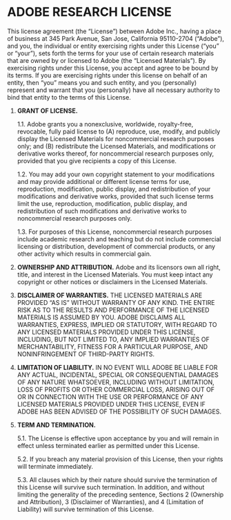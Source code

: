 # ADOBE RESEARCH LICENSE

This license agreement (the “License”) between Adobe Inc., having a place of business at 345 Park Avenue, San Jose, 
California 95110-2704 (“Adobe”), and you, the individual or entity exercising rights under this License (“you” or “your”), 
sets forth the terms for your use of certain research materials that are owned by or licensed to Adobe (the “Licensed Materials”).
By exercising rights under this License, you accept and agree to be bound by its terms. 
If you are exercising rights under this license on behalf of an entity, then “you” means you and such entity, 
and you (personally) represent and warrant that you (personally) have all necessary authority to bind that entity to the terms of this License.

1. **GRANT OF LICENSE.** 
      
      1.1.	Adobe grants you a nonexclusive, worldwide, royalty-free, revocable, fully paid license to (A) reproduce, use, modify, and publicly display the Licensed Materials for noncommercial research purposes only; and (B) redistribute the Licensed Materials, and modifications or derivative works thereof, for noncommercial research purposes only, provided that you give recipients a copy of this License.
     
      1.2.	You may add your own copyright statement to your modifications and may provide additional or different license terms for use, reproduction, modification, public display, and redistribution of your modifications and derivative works, provided that such license terms limit the use, reproduction, modification, public display, and redistribution of such modifications and derivative works to noncommercial research purposes only.

      1.3.	For purposes of this License, noncommercial research purposes include academic research and teaching but do not include commercial licensing or distribution, development of commercial products, or any other activity which results in commercial gain.
      

2.	**OWNERSHIP AND ATTRIBUTION.** Adobe and its licensors own all right, title, and interest in the Licensed Materials. You must keep intact any copyright or other notices or disclaimers in the Licensed Materials.

3.	**DISCLAIMER OF WARRANTIES.** THE LICENSED MATERIALS ARE PROVIDED “AS IS” WITHOUT WARRANTY OF ANY KIND. THE ENTIRE RISK AS TO THE RESULTS AND PERFORMANCE OF THE LICENSED MATERIALS IS ASSUMED BY YOU. ADOBE DISCLAIMS ALL WARRANTIES, EXPRESS, IMPLIED OR STATUTORY, WITH REGARD TO ANY LICENSED MATERIALS PROVIDED UNDER THIS LICENSE, INCLUDING, BUT NOT LIMITED TO, ANY IMPLIED WARRANTIES OF MERCHANTABILITY, FITNESS FOR A PARTICULAR PURPOSE, AND NONINFRINGEMENT OF THIRD-PARTY RIGHTS.

4.	**LIMITATION OF LIABILITY.** IN NO EVENT WILL ADOBE BE LIABLE FOR ANY ACTUAL, INCIDENTAL, SPECIAL OR CONSEQUENTIAL DAMAGES OF ANY NATURE WHATSOEVER, INCLUDING WITHOUT LIMITATION, LOSS OF PROFITS OR OTHER COMMERCIAL LOSS, ARISING OUT OF OR IN CONNECTION WITH THE USE OR PERFORMANCE OF ANY LICENSED MATERIALS PROVIDED UNDER THIS LICENSE, EVEN IF ADOBE HAS BEEN ADVISED OF THE POSSIBILITY OF SUCH DAMAGES.

5.	**TERM AND TERMINATION.** 
      
      5.1.	The License is effective upon acceptance by you and will remain in effect unless terminated earlier as permitted under this License.
      
      5.2.	If you breach any material provision of this License, then your rights will terminate immediately.
      
      5.3.	All clauses which by their nature should survive the termination of this License will survive such termination. In addition, and without limiting the generality of the preceding sentence, Sections 2 (Ownership and Attribution), 3 (Disclaimer of Warranties), and 4 (Limitation of Liability) will survive termination of this License.